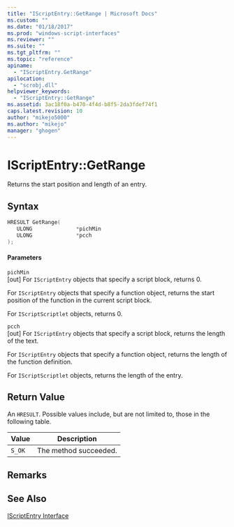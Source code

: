 ```yaml
---
title: "IScriptEntry::GetRange | Microsoft Docs"
ms.custom: ""
ms.date: "01/18/2017"
ms.prod: "windows-script-interfaces"
ms.reviewer: ""
ms.suite: ""
ms.tgt_pltfrm: ""
ms.topic: "reference"
apiname: 
  - "IScriptEntry.GetRange"
apilocation: 
  - "scrobj.dll"
helpviewer_keywords: 
  - "IScriptEntry::GetRange"
ms.assetid: 3ac18f0a-b470-4f4d-b8f5-2da3fdef74f1
caps.latest.revision: 10
author: "mikejo5000"
ms.author: "mikejo"
manager: "ghogen"
---
```

# IScriptEntry::GetRange
Returns the start position and length of an entry.  
  
## Syntax  
  
```cpp
HRESULT GetRange(  
   ULONG              *pichMin  
   ULONG              *pcch  
);  
```  
  
#### Parameters  
 `pichMin`  
 [out] For `IScriptEntry` objects that specify a script block, returns 0.  
  
 For `IScriptEntry` objects that specify a function object, returns the start position of the function in the current script block.  
  
 For `IScriptScriptlet` objects, returns 0.  
  
 `pcch`  
 [out] For `IScriptEntry` objects that specify a script block, returns the length of the text.  
  
 For `IScriptEntry` objects that specify a function object, returns the length of the function definition.  
  
 For `IScriptScriptlet` objects, returns the length of the entry.  
  
## Return Value  
 An `HRESULT`. Possible values include, but are not limited to, those in the following table.  
  
|Value|Description|  
|-----------|-----------------|  
|`S_OK`|The method succeeded.|  
  
## Remarks  
  
## See Also  
 [IScriptEntry Interface](../../winscript/reference/iscriptentry-interface.md)